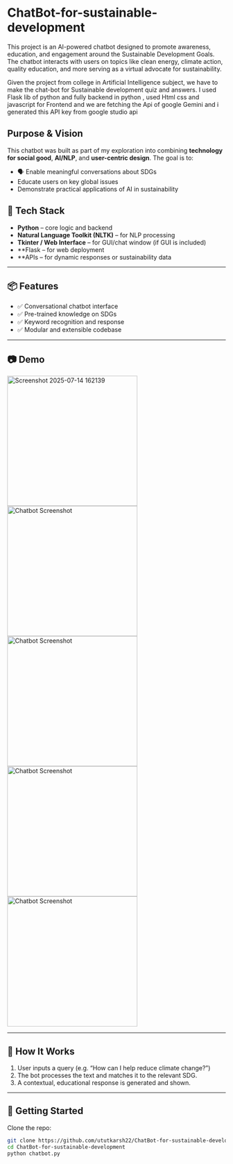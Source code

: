 
# ChatBot-for-sustainable-development

 This project is an AI-powered chatbot designed to promote awareness, education, and engagement around the  Sustainable Development Goals. The chatbot interacts with users on topics like clean energy, climate action, quality education, and more serving as a virtual advocate for sustainability.


 Given the project from college in Artificial Intelligence subject, we have to make the chat-bot for Sustainable development quiz and answers.
 I used Flask lib of python and fully backend in python , used Html css and javascript for Frontend and we are fetching the Api of google Gemini and i generated     this API key from google studio api

##  Purpose & Vision

This chatbot was built as part of my exploration into combining **technology for social good**, **AI/NLP**, and **user-centric design**. The goal is to:

- 🗣 Enable meaningful conversations about SDGs
-  Educate users on key global issues
-  Demonstrate practical applications of AI in sustainability

  ## 🔧 Tech Stack

- **Python** – core logic and backend
- **Natural Language Toolkit (NLTK)** – for NLP processing
- **Tkinter / Web Interface** – for GUI/chat window (if GUI is included)
- **Flask – for web deployment
- **APIs – for dynamic responses or sustainability data

---

## 📦 Features

- ✅ Conversational chatbot interface
- ✅ Pre-trained knowledge on SDGs
- ✅ Keyword recognition and response
- ✅ Modular and extensible codebase

---

## 📷 Demo

<img  height="300" alt="Screenshot 2025-07-14 162139" src="https://github.com/user-attachments/assets/e1fcb8fb-181e-4aa2-be45-116b54c99cf2" />
<img src="https://github.com/user-attachments/assets/8645560a-13fa-4023-a829-6fd840a431ee" alt="Chatbot Screenshot" height="300">
<img src="https://github.com/user-attachments/assets/d0508969-c52d-452f-bfb5-0482d2ee97d4" alt="Chatbot Screenshot" height="300">
<img src="https://github.com/user-attachments/assets/8963cb99-6f39-408d-93e2-342f39d0e907" alt="Chatbot Screenshot" height="300">
<img src="https://github.com/user-attachments/assets/b4dd42ea-3d3e-4ea9-b11a-440905184b64" alt="Chatbot Screenshot" height="300">

---

## 🧩 How It Works

1. User inputs a query (e.g. “How can I help reduce climate change?”)
2. The bot processes the text and matches it to the relevant SDG.
3. A contextual, educational response is generated and shown.

---

## 🚀 Getting Started

Clone the repo:

```bash
git clone https://github.com/ututkarsh22/ChatBot-for-sustainable-development.git
cd ChatBot-for-sustainable-development
python chatbot.py


